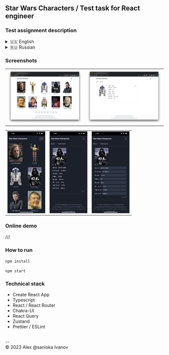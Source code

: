 ## Star Wars Characters / Test task for React engineer 

### Test assignment description

<details><summary>🇺🇸 English</summary>
Using a third-party API as a data source (example: [Star Wars API](https://swapi.dev/)), implement a React SPA application consisting of two pages.

On the main page, display a list or cards of characters, add the ability to paginate to the list.
Implement a page with detailed information on the selected character.

Pros:

* Using TypeScript
* Neat layout
* Using a UI framework (Material, Ant, Bootstrap, etc.)

As an additional task:

* Use Redux/MobX/Zustand storage to work with data
* Edit character information locally, without sending to the server
* Write tests
</details>

<details><summary>🇷🇺 Russian</summary>

Используя стороннее API в качестве источника данных (пример: [Star Wars API](https://swapi.dev/) ), реализовать SPA
приложение React, состоящее из двух страниц.

На главной странице отобразить список или карточки персонажей, к списку добавить возможность пагинации.
Реализовать страницу с подробной информацией по выбранному персонажу.

Плюсы:

* Использование TypeScript
* Аккуратная верстка
* Использование UI фреймворка (Material, Ant, Bootstrap и т.п.)

В качестве дополнительного задания:

* Для работы с данными использовать хранилище Redux/MobX/Zustand
* Редактировать информацию о персонаже локально, без отправки на сервер
* Написать тесты

</details>

### Screenshots

<table style="border-collapse: collapse;">
  <tr style="border: none;">
    <td style="border: none;"> 
      <img src="https://raw.githubusercontent.com/sanioka/star-wars-api/main/screenshots/desktop/desktop-screen1.jpg" width="250" alt="App demo screenshot">
    </td>
    <td style="border: none;">
      <img src="https://raw.githubusercontent.com/sanioka/star-wars-api/main/screenshots/desktop/desktop-screen2.jpg" width="250" alt="App demo screenshot">
    </td>
  </tr>
</table>
<table style="border-collapse: collapse;">
  <tr style="border: none;">
    <td style="border: none;"> 
      <img src="https://raw.githubusercontent.com/sanioka/star-wars-api/main/screenshots/mobile/mobile-screen1.jpg" width="120" alt="App demo screenshot">
    </td>
    <td style="border: none;">
      <img src="https://raw.githubusercontent.com/sanioka/star-wars-api/main/screenshots/mobile/mobile-screen2.jpg" width="120" alt="App demo screenshot">
    </td>
    <td style="border: none;">
      <img src="https://raw.githubusercontent.com/sanioka/star-wars-api/main/screenshots/mobile/mobile-screen3.jpg" width="120" alt="App demo screenshot">
    </td>
  </tr>
</table>

### Online demo

///

### How to run

`npm install`

`npm start`

### Technical stack

* Create React App
* Typescript
* React / React Router
* Chakra-UI
* React Query
* Zustand
* Prettier / ESLint

<br>
--<br>
&copy; 2023 Alex @sanioka Ivanov
